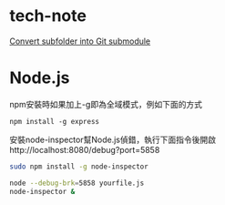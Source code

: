 tech-note
=========

[Convert subfolder into Git submodule](http://willandorla.com/will/2011/01/convert-folder-into-git-submodule)

# Node.js

npm安裝時如果加上-g即為全域模式，例如下面的方式

`npm install -g express`

安裝node-inspector幫Node.js偵錯，執行下面指令後開啟 http://localhost:8080/debug?port=5858

```bash
sudo npm install -g node-inspector

node --debug-brk=5858 yourfile.js
node-inspector &
```